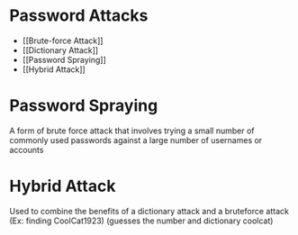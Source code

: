 # Password Attacks

- [[Brute-force Attack]]
- [[Dictionary Attack]]
- [[Password Spraying]]
- [[Hybrid Attack]]
# Password Spraying

A form of brute force attack that involves trying a small number of commonly used passwords against a large number of usernames or accounts

# Hybrid Attack

Used to combine the benefits of a dictionary attack and a bruteforce attack (Ex: finding CoolCat1923) (guesses the number and dictionary coolcat)


